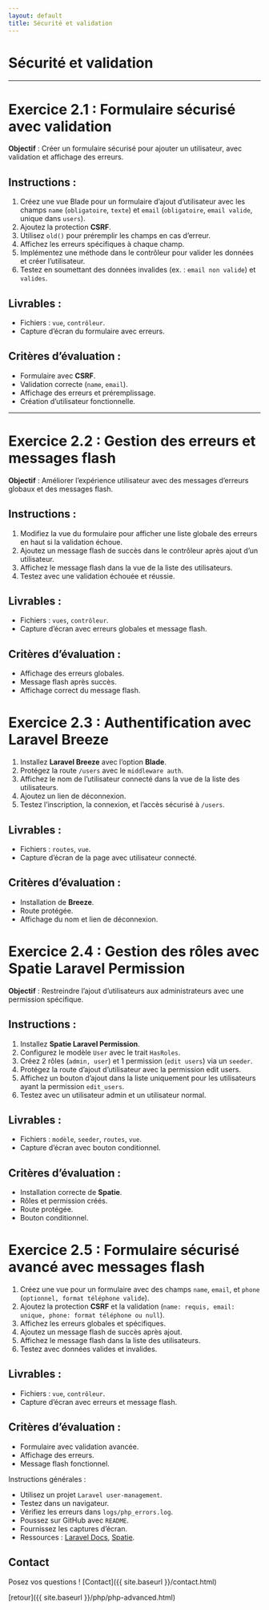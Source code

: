```yaml
---
layout: default
title: Sécurité et validation
---
```

# Sécurité et validation

---

# Exercice 2.1 : Formulaire sécurisé avec validation

**Objectif** : Créer un formulaire sécurisé pour ajouter un utilisateur, avec validation et affichage des erreurs.

## Instructions :

1. Créez une vue Blade pour un formulaire d’ajout d’utilisateur avec les champs `name` (`obligatoire`, `texte`) et `email` (`obligatoire`, `email valide`, unique dans `users`). 
2. Ajoutez la protection **CSRF**. 
3. Utilisez `old()` pour préremplir les champs en cas d’erreur. 
4. Affichez les erreurs spécifiques à chaque champ. 
5. Implémentez une méthode dans le contrôleur pour valider les données et créer l’utilisateur. 
6. Testez en soumettant des données invalides (ex. : `email non valide`) et `valides`. 

## Livrables :

- Fichiers : `vue`, `contrôleur`. 
- Capture d’écran du formulaire avec erreurs. 

## Critères d’évaluation :

- Formulaire avec **CSRF**. 
- Validation correcte (`name`, `email`). 
- Affichage des erreurs et préremplissage. 
- Création d’utilisateur fonctionnelle. 

---

# Exercice 2.2 : Gestion des erreurs et messages flash

**Objectif** : Améliorer l’expérience utilisateur avec des messages d’erreurs globaux et des messages flash.

## Instructions :

1. Modifiez la vue du formulaire pour afficher une liste globale des erreurs en haut si la validation échoue. 
2. Ajoutez un message flash de succès dans le contrôleur après ajout d’un utilisateur. 
3. Affichez le message flash dans la vue de la liste des utilisateurs. 
4. Testez avec une validation échouée et réussie. 

## Livrables :

- Fichiers : `vues`, `contrôleur`. 
- Capture d’écran avec erreurs globales et message flash. 

## Critères d’évaluation :

- Affichage des erreurs globales. 
- Message flash après succès. 
- Affichage correct du message flash. 

# Exercice 2.3 : Authentification avec Laravel Breeze

1. Installez **Laravel Breeze** avec l’option **Blade**. 
2. Protégez la route `/users` avec le `middleware auth`. 
3. Affichez le nom de l’utilisateur connecté dans la vue de la liste des utilisateurs. 
4. Ajoutez un lien de déconnexion. 
5. Testez l’inscription, la connexion, et l’accès sécurisé à `/users`. 

## Livrables :

- Fichiers : `routes`, `vue`. 
- Capture d’écran de la page avec utilisateur connecté. 

## Critères d’évaluation :

- Installation de **Breeze**. 
- Route protégée. 
- Affichage du nom et lien de déconnexion. 

# Exercice 2.4 : Gestion des rôles avec Spatie Laravel Permission

**Objectif** : Restreindre l’ajout d’utilisateurs aux administrateurs avec une permission spécifique.

## Instructions :

1. Installez **Spatie Laravel Permission**. 
2. Configurez le modèle `User` avec le trait `HasRoles`. 
3. Créez 2 rôles (`admin, user`) et 1 permission (`edit users`) via un `seeder`. 
4. Protégez la route d’ajout d’utilisateur avec la permission edit users. 
5. Affichez un bouton d’ajout dans la liste uniquement pour les utilisateurs ayant la permission `edit_users`. 
6. Testez avec un utilisateur admin et un utilisateur normal. 

## Livrables :

- Fichiers : `modèle`, `seeder`, `routes`, `vue`. 
- Capture d’écran avec bouton conditionnel. 

## Critères d’évaluation :

- Installation correcte de **Spatie**. 
- Rôles et permission créés. 
- Route protégée. 
- Bouton conditionnel. 

# Exercice 2.5 : Formulaire sécurisé avancé avec messages flash

1. Créez une vue pour un formulaire avec des champs `name`, `email`, et `phone` (`optionnel, format téléphone valide`). 
2. Ajoutez la protection **CSRF** et la validation (`name: requis, email: unique, phone: format téléphone ou null`). 
3. Affichez les erreurs globales et spécifiques. 
4. Ajoutez un message flash de succès après ajout. 
5. Affichez le message flash dans la liste des utilisateurs. 
6. Testez avec données valides et invalides. 

## Livrables :
- Fichiers : `vue`, `contrôleur`. 
- Capture d’écran avec erreurs et message flash. 

## Critères d’évaluation :

- Formulaire avec validation avancée. 
- Affichage des erreurs. 
- Message flash fonctionnel. 

Instructions générales :

- Utilisez un projet `Laravel user-management`. 
- Testez dans un navigateur. 
- Vérifiez les erreurs dans `logs/php_errors.log`. 
- Poussez sur GitHub avec `README`. 
- Fournissez les captures d’écran. 
- Ressources : [Laravel Docs](https://github.com/laravel/docs), [Spatie](https://spatie.be/docs/laravel-permission/v6/introduction). 

## Contact

Posez vos questions ! [Contact]({{ site.baseurl }}/contact.html)


[retour]({{ site.baseurl }}/php/php-advanced.html)
